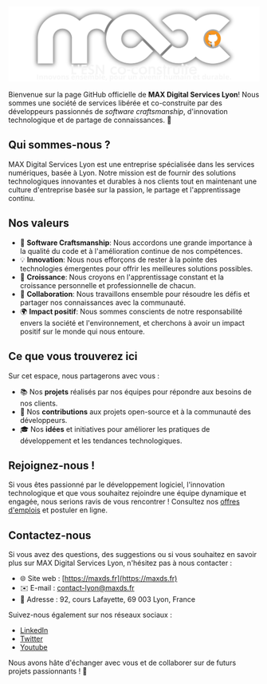 ![MAX Digital Services Logo](banner.svg)

Bienvenue sur la page GitHub officielle de **MAX Digital Services Lyon**! Nous sommes une société de services libérée et co-construite par des développeurs passionnés de _software craftsmanship_, d'innovation technologique et de partage de connaissances. 🚀

## Qui sommes-nous ?

MAX Digital Services Lyon est une entreprise spécialisée dans les services numériques, basée à Lyon. Notre mission est de fournir des solutions technologiques innovantes et durables à nos clients tout en maintenant une culture d'entreprise basée sur la passion, le partage et l'apprentissage continu.

## Nos valeurs

- 🧠 **Software Craftsmanship**: Nous accordons une grande importance à la qualité du code et à l'amélioration continue de nos compétences.
- 💡 **Innovation**: Nous nous efforçons de rester à la pointe des technologies émergentes pour offrir les meilleures solutions possibles.
- 🌱 **Croissance**: Nous croyons en l'apprentissage constant et la croissance personnelle et professionnelle de chacun.
- 🤝 **Collaboration**: Nous travaillons ensemble pour résoudre les défis et partager nos connaissances avec la communauté.
- 🌍 **Impact positif**: Nous sommes conscients de notre responsabilité envers la société et l'environnement, et cherchons à avoir un impact positif sur le monde qui nous entoure.

## Ce que vous trouverez ici

Sur cet espace, nous partagerons avec vous :

- 📚 Nos **projets** réalisés par nos équipes pour répondre aux besoins de nos clients.
- 💼 Nos **contributions** aux projets open-source et à la communauté des développeurs.
- 🎓 Nos **idées** et initiatives pour améliorer les pratiques de développement et les tendances technologiques.

## Rejoignez-nous !

Si vous êtes passionné par le développement logiciel, l'innovation technologique et que vous souhaitez rejoindre une équipe dynamique et engagée, nous serions ravis de vous rencontrer ! Consultez nos [offres d'emplois](https://www.hellowork.com/fr-fr/entreprises/max-digital-services-lyon-132204.html) et postuler en ligne.

## Contactez-nous

Si vous avez des questions, des suggestions ou si vous souhaitez en savoir plus sur MAX Digital Services Lyon, n'hésitez pas à nous contacter :

- 🌐 Site web : [https://maxds.fr](https://maxds.fr)
- ✉️ E-mail : [contact-lyon@maxds.fr](mailto:contact-lyon@maxds.fr)
- 📍 Adresse : 92, cours Lafayette, 69 003 Lyon, France

Suivez-nous également sur nos réseaux sociaux :

- [LinkedIn](https://www.linkedin.com/company/max-digital-services-lyon/)
- [Twitter](https://twitter.com/maxdsfrance)
- [Youtube](https://www.youtube.com/channel/UC4oL-CO7XCLgHZCqisxOi6w)

Nous avons hâte d'échanger avec vous et de collaborer sur de futurs projets passionnants ! 🤗
